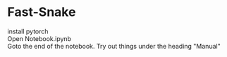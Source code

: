 # Fast-Snake
install pytorch
<br/>
Open Notebook.ipynb
<br/>
Goto the end of the notebook. Try out things under the heading "Manual"
